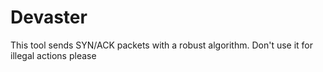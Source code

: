 # Devaster
This tool sends SYN/ACK packets with a robust algorithm. Don't use it for illegal actions please 
